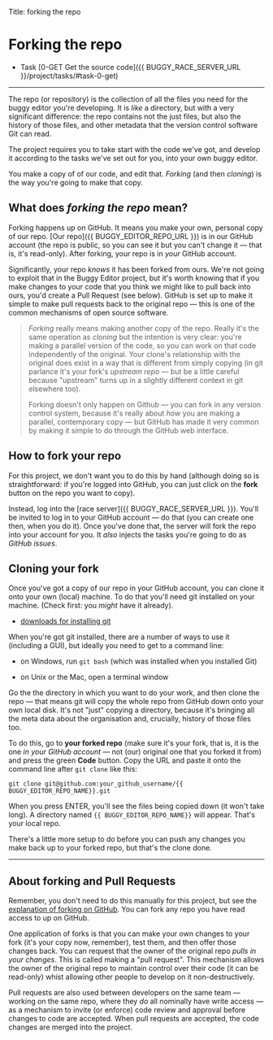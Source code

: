 Title: forking the repo


# Forking the repo

* Task [0-GET Get the source code]({{ BUGGY_RACE_SERVER_URL }}/project/tasks/#task-0-get)

---

The repo (or repository) is the collection of all the files you need for the
buggy editor you're developing. It is _like_ a directory, but with a very
significant difference: the repo contains not the just files, but also the
history of those files, and other metadata that the version control software
Git can read.

The project requires you to take start with the code we've got, and develop
it according to the tasks we've set out for you, into your own buggy editor.

You make a copy of of our code, and edit that. _Forking_ (and then _cloning_)
is the way you're going to make that copy.

## What does _forking the repo_ mean?

Forking happens up on GitHub. It means you make your own, personal copy of our
repo. [Our repo]({{ BUGGY_EDITOR_REPO_URL }}) is in our GitHub account (the repo is
public, so you can see it but you can't change it — that is, it's read-only).
After forking, your repo is in _your_ GitHub account.

Significantly, your repo _knows_ it has been forked from ours. We're not going
to exploit that in the Buggy Editor project, but it's worth knowing that if you
make changes to your code that you think we might like to pull back into ours,
you'd create a Pull Request (see below). GitHub is set up to make it simple to
make pull requests back to the original repo — this is one of the common
mechanisms of open source software.

> _Forking_ really means making another copy of the repo. Really it's the
> same operation as _cloning_ but the intention is very clear: you're making
> a parallel version of the code, so you can work on that code independently
> of the original. Your clone's relationship with the original does exist
> in a way that is different from simply copying (in git parlance it's
> your fork's _upstream repo_ — but be a little careful because "upstream"
> turns up in a slightly different context in git elsewhere too).
>
> Forking doesn't only happen on Github — you can fork in any version control
> system, because it's really about _how_ you are making a parallel, 
> contemporary copy — but GitHub has made it very common by making it
> simple to do through the GitHub web interface.

## How to fork your repo

For this project, we don't want you to do this by hand (although doing so is
straightforward: if you're logged into GitHub, you can just click on the
**fork** button on the repo you want to copy).

Instead, log into the [race server]({{ BUGGY_RACE_SERVER_URL }}).
You'll be invited to log in to your GitHub account — do that (you can create
one then, when you do it). Once you've done that, the server will fork the
repo into your account for you. It _also_ injects the tasks you're going to
do as _GitHub issues_.


## Cloning your fork

Once you've got a copy of our repo in your GitHub account, you can clone it
onto your own (local) machine. To do that you'll need git installed on your
machine. (Check first: you _might_ have it already).

* [downloads for installing git](https://git-scm.com/downloads)

When you're got git installed, there are a number of ways to use it (including
a GUI), but ideally you need to get to a command line:

* on Windows, run `git bash` (which was installed when you installed Git)

* on Unix or the Mac, open a terminal window

Go the the directory in which you want to do your work, and then clone the
repo — that means git will copy the whole repo from GitHub down onto your own
local disk. It's not "just" copying a directory, because it's bringing all the
meta data about the organisation and, crucially, history of those files too.

To do this, go to **your forked repo** (make sure it's your fork, that is, it
is the one _in your GitHub account_ — not (our) original one that you forked it
from) and press the green **Code** button. Copy the URL and paste it onto the
command line after `git clone` like this:

    git clone git@github.com:your_github_username/{{ BUGGY_EDITOR_REPO_NAME}}.git

When you press ENTER, you'll see the files being copied down (it won't take
long). A directory named `{{ BUGGY_EDITOR_REPO_NAME}}` will appear. That's your
local repo.

There's a little more setup to do before you can push any changes you make
back up to your forked repo, but that's the clone done.

---

## About forking and Pull Requests

Remember, you don't need to do this manually for this project, but see the
[explanation of forking on GitHub](https://guides.github.com/activities/forking/).
You can fork any repo you have read access to up on GitHub.

One application of forks is that you can make your own changes to your fork (it's
your copy now, remember), test them, and then offer those changes back. You can
request that the owner of the original repo _pulls in your changes_. This
is called making a "pull request". This mechanism allows the owner of the
original repo to maintain control over their code (it can be read-only) whist
allowing other people to develop on it non-destructively.

Pull requests are also used between developers on the same team — working on
the same repo, where they _do_ all nominally have write access — as a mechanism
to invite (or enforce) code review and approval before changes to code are
accepted. When pull requests are accepted, the code changes are merged into the
project.


